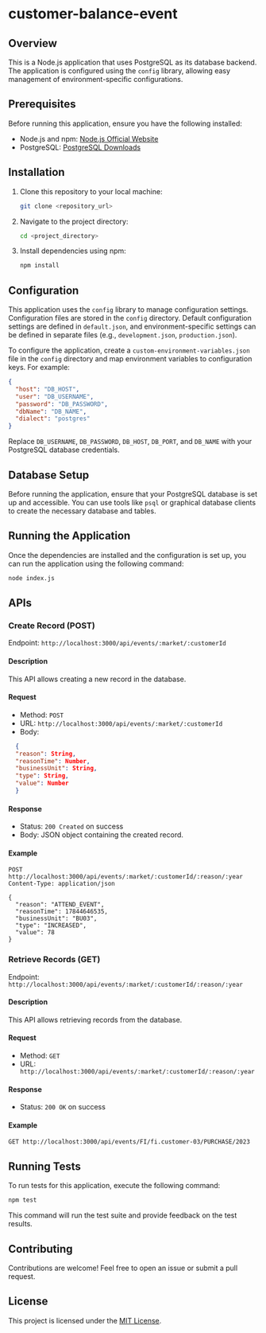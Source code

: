 # customer-balance-event

## Overview
This is a Node.js application that uses PostgreSQL as its database backend. The application is configured using the `config` library, allowing easy management of environment-specific configurations.

## Prerequisites
Before running this application, ensure you have the following installed:

- Node.js and npm: [Node.js Official Website](https://nodejs.org/)
- PostgreSQL: [PostgreSQL Downloads](https://www.postgresql.org/download/)

## Installation
1. Clone this repository to your local machine:

    ```bash
    git clone <repository_url>
    ```

2. Navigate to the project directory:

    ```bash
    cd <project_directory>
    ```

3. Install dependencies using npm:

    ```bash
    npm install
    ```

## Configuration
This application uses the `config` library to manage configuration settings. Configuration files are stored in the `config` directory. Default configuration settings are defined in `default.json`, and environment-specific settings can be defined in separate files (e.g., `development.json`, `production.json`).

To configure the application, create a `custom-environment-variables.json` file in the `config` directory and map environment variables to configuration keys. For example:

```json
{
  "host": "DB_HOST",
  "user": "DB_USERNAME",
  "password": "DB_PASSWORD",
  "dbName": "DB_NAME",
  "dialect": "postgres"
}
```

Replace `DB_USERNAME`, `DB_PASSWORD`, `DB_HOST`, `DB_PORT`, and `DB_NAME` with your PostgreSQL database credentials.

## Database Setup
Before running the application, ensure that your PostgreSQL database is set up and accessible. You can use tools like `psql` or graphical database clients to create the necessary database and tables.

## Running the Application
Once the dependencies are installed and the configuration is set up, you can run the application using the following command:

```bash
node index.js
```





## APIs

### Create Record (POST)
Endpoint: `http://localhost:3000/api/events/:market/:customerId`

#### Description
This API allows creating a new record in the database.

#### Request
- Method: `POST`
- URL: `http://localhost:3000/api/events/:market/:customerId`
- Body: 
```json
  {
  "reason": String,
  "reasonTime": Number,
  "businessUnit": String,
  "type": String,
  "value": Number
  }
```

#### Response
- Status: `200 Created` on success
- Body: JSON object containing the created record.

#### Example
```http
POST http://localhost:3000/api/events/:market/:customerId/:reason/:year
Content-Type: application/json

{
  "reason": "ATTEND_EVENT",
  "reasonTime": 17844646535,
  "businessUnit": "BU03",
  "type": "INCREASED",
  "value": 78
}
```

### Retrieve Records (GET)
Endpoint: `http://localhost:3000/api/events/:market/:customerId/:reason/:year`

#### Description
This API allows retrieving records from the database.

#### Request
- Method: `GET`
- URL: ` http://localhost:3000/api/events/:market/:customerId/:reason/:year`

#### Response
- Status: `200 OK` on success


#### Example
```http
GET http://localhost:3000/api/events/FI/fi.customer-03/PURCHASE/2023
```

## Running Tests
To run tests for this application, execute the following command:

```bash
npm test
```

This command will run the test suite and provide feedback on the test results.

## Contributing
Contributions are welcome! Feel free to open an issue or submit a pull request.

## License
This project is licensed under the [MIT License](LICENSE).
```
